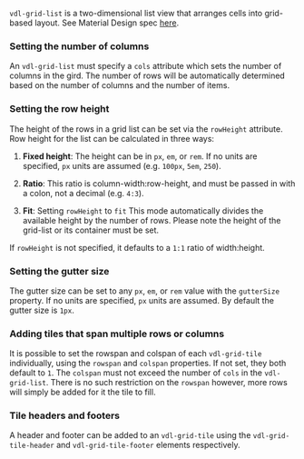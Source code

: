 `vdl-grid-list` is a two-dimensional list view that arranges cells into grid-based layout. 
See Material Design spec [here](https://www.google.com/design/spec/components/grid-lists.html).

<!-- example(grid-list-overview) -->

### Setting the number of columns

An `vdl-grid-list` must specify a `cols` attribute which sets the number of columns in the gird. The
number of rows will be automatically determined based on the number of columns and the number of
items.

### Setting the row height

The height of the rows in a grid list can be set via the `rowHeight` attribute. Row height for the
list can be calculated in three ways:
                                                                                
1. **Fixed height**: The height can be in `px`, `em`, or `rem`.  If no units are specified, `px` 
units are assumed (e.g. `100px`, `5em`, `250`).
        
2. **Ratio**: This ratio is column-width:row-height, and must be passed in with a colon, not a
decimal (e.g. `4:3`).
        
3. **Fit**:  Setting `rowHeight` to `fit` This mode automatically divides the available height by
the number of rows.  Please note the height of the grid-list or its container must be set.  

If `rowHeight` is not specified, it defaults to a `1:1` ratio of width:height. 

### Setting the gutter size

The gutter size can be set to any `px`, `em`, or `rem` value with the `gutterSize` property.  If no 
units are specified, `px` units are assumed. By default the gutter size is `1px`.

### Adding tiles that span multiple rows or columns

It is possible to set the rowspan and colspan of each `vdl-grid-tile` individually, using the
`rowspan` and `colspan` properties. If not set, they both default to `1`. The `colspan` must not
exceed the number of `cols` in the `vdl-grid-list`. There is no such restriction on the `rowspan`
however, more rows will simply be added for it the tile to fill.

### Tile headers and footers

A header and footer can be added to an `vdl-grid-tile` using the `vdl-grid-tile-header` and
`vdl-grid-tile-footer` elements respectively.
